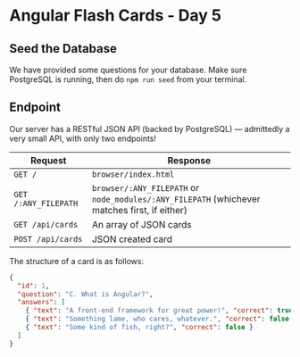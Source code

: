
# Angular Flash Cards - Day 5

## Seed the Database

We have provided some questions for your database. Make sure PostgreSQL is running, then do `npm run seed` from your terminal.

## Endpoint

Our server has a RESTful JSON API (backed by PostgreSQL) — admittedly a very small API, with only two endpoints!

Request | Response
----|----
`GET /` | `browser/index.html`
`GET /:ANY_FILEPATH` | `browser/:ANY_FILEPATH` or `node_modules/:ANY_FILEPATH` (whichever matches first, if either)
`GET /api/cards` | An array of JSON cards
`POST /api/cards` | JSON created card


The structure of a card is as follows:

```json
{
  "id": 1,
  "question": "C. What is Angular?",
  "answers": [
    { "text": "A front-end framework for great power!", "correct": true },
    { "text": "Something lame, who cares, whatever.", "correct": false },
    { "text": "Some kind of fish, right?", "correct": false }
  ]
}
```
